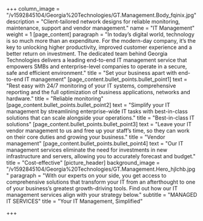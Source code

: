 +++
column_image = "/v1592845104/Georgia%20Technologies/GT.Management.Body_fqinix.jpg"
description = "Client-tailored network designs for reliable monitoring, maintenance, support and vendor management."
name = "IT Management"
weight = 1
[page_content]
paragraph = "In today’s digital world, technology is so much more than an expenditure. For the modern-day company, it’s the key to unlocking higher productivity, improved customer experience and a better return on investment. The dedicated team behind Georgia Technologies delivers a leading end-to-end IT management service that empowers SMBs and enterprise-level companies to operate in a secure, safe and efficient environment."
title = "Set your business apart with end-to-end IT management"
[page_content.bullet_points.bullet_point1]
text = "Rest easy with 24/7 monitoring of your IT systems, comprehensive reporting and the full optimization of business applications, networks and hardware."
title = "Reliable monitoring"
[page_content.bullet_points.bullet_point2]
text = "Simplify your IT management by streamlining enterprise-wide IT tasks with best-in-class solutions that can scale alongside your operations."
title = "Best-in-class IT solutions"
[page_content.bullet_points.bullet_point3]
text = "Leave your IT vendor management to us and free up your staff’s time, so they can work on their core duties and growing your business."
title = "Vendor management"
[page_content.bullet_points.bullet_point4]
text = "Our IT management services eliminate the need for investments in new infrastructure and servers, allowing you to accurately forecast and budget."
title = "Cost-effective"
[picture_header]
background_image = "/v1592845104/Georgia%20Technologies/GT.Management.Hero_hjlchb.jpg"
paragraph = "With our experts on your side, you get access to comprehensive solutions that transform your IT from an afterthought to one of your business’s greatest growth-driving tools. Find out how our IT management services align with your strategy below."
subtitle = "MANAGED IT SERVICES"
title = "Your IT Management, Simplified"

+++
